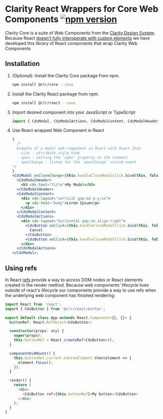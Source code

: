 # Clarity React Wrappers for Core Web Components [![npm version](https://badge.fury.io/js/%40clr%2Freact.svg)](https://badge.fury.io/js/%40clr%2Freact)

Clarity Core is a suite of Web Components from the [Clarity Design System](https://clarity.design). Because React [doesn't fully interoperate with custom elements](https://custom-elements-everywhere.com/) we have developed this library of React components that wrap Clarity Web Components

## Installation

1.  (Optional): Install the Clarity Core package from npm.

    ```bash
    npm install @clr/core --save
    ```

2.  Install the Clarity React package from npm.

    ```bash
    npm install @clr/react --save
    ```

3.  Import desired component into your JavaScript or TypeScript

    ```typescript
    import { CdsModal, CdsModalActions, CdsModalContent, CdsModalHeader } from '@clr/react/modal';
    ```

4.  Use React wrapped Web Component in React

    ```jsx
    {
      /*
      Example of a modal web component in React with React Shim
      - size - attribute style hook
      - open - setting the 'open' property on the element
      - openChange - listen for the `openChange` custom event
    */
    }
    <CdsModal onCloseChange={this.handleCloseModalClick.bind(this, false)}>
      <CdsModalHeader>
        <h3 cds-text="title">My Modal</h3>
      </CdsModalHeader>
      <CdsModalContent>
        <div cds-layout="vertical gap:md p-y:xs">
          <p cds-text="body">Lorem Ipsum</p>
        </div>
      </CdsModalContent>
      <CdsModalActions>
        <div cds-layout="horizontal gap:sm align:right">
          <CdsButton onClick={this.handleCloseModalClick.bind(this, false)} action="outline">
            Cancel
          </CdsButton>
          <CdsButton onClick={this.handleCloseModalClick.bind(this, false)}>Ok</CdsButton>
        </div>
      </CdsModalActions>
    </CdsModal>;
    ```

## Using refs

In React [refs](https://reactjs.org/docs/refs-and-the-dom.html) provide a way to access DOM nodes or
React elements created in the render method. Because web components' lifecycle lives outside of react's
lifecycle our components provide a way to use refs when the underlying web component has finished rendering:

```typescript
import React from 'react';
import { CdsButton } from '@clr/react/button';

export default class App extends React.Component<{}, {}> {
  buttonRef: React.RefObject<CdsButton>;

  constructor(props: any) {
    super(props);
    this.buttonRef = React.createRef<CdsButton>();
  }

  componentDidMount() {
    this.buttonRef.current.nativeElement.then(element => {
      element.focus();
    });
  }

  render() {
    return (
      <div>
        <CdsButton ref={this.buttonRef}>My button</CdsButton>
      </div>
    );
  }
}
```
